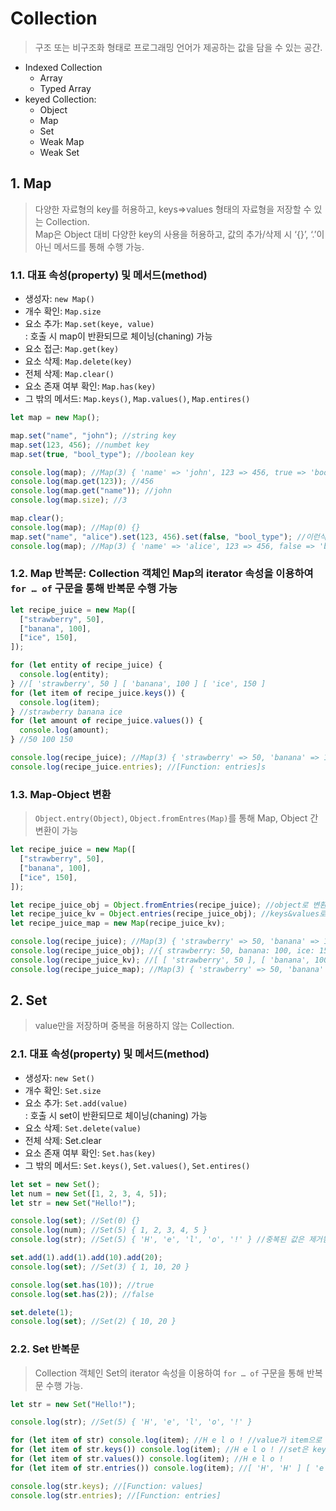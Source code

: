 # Collection

> 구조 또는 비구조화 형태로 프로그래밍 언어가 제공하는 값을 담을 수 있는 공간.

- Indexed Collection
  - Array
  - Typed Array
- keyed Collection:
  - Object
  - Map
  - Set
  - Weak Map
  - Weak Set

## 1. Map

> 다양한 자료형의 key를 허용하고, keys⇒values 형태의 자료형을 저장할 수 있는 Collection.  
> Map은 Object 대비 다양한 key의 사용을 허용하고, 값의 추가/삭제 시 ‘{}’, ‘.’이 아닌 메서드를 통해 수행 가능.

### 1.1. 대표 속성(property) 및 메서드(method)

- 생성자: `new Map()`
- 개수 확인: `Map.size`
- 요소 추가: `Map.set(keye, value)`  
  : 호출 시 map이 반환되므로 체이닝(chaning) 가능
- 요소 접근: `Map.get(key)`
- 요소 삭제: `Map.delete(key)`
- 전체 삭제: `Map.clear()`
- 요소 존재 여부 확인: `Map.has(key)`
- 그 밖의 메서드: `Map.keys()`, `Map.values()`, `Map.entires()`

```javascript
let map = new Map();

map.set("name", "john"); //string key
map.set(123, 456); //numbet key
map.set(true, "bool_type"); //boolean key

console.log(map); //Map(3) { 'name' => 'john', 123 => 456, true => 'bool_type' }
console.log(map.get(123)); //456
console.log(map.get("name")); //john
console.log(map.size); //3

map.clear();
console.log(map); //Map(0) {}
map.set("name", "alice").set(123, 456).set(false, "bool_type"); //이런식으로도 추가 가능
console.log(map); //Map(3) { 'name' => 'alice', 123 => 456, false => 'bool_type' }
```

### 1.2. Map 반복문: Collection 객체인 Map의 iterator 속성을 이용하여 `for … of` 구문을 통해 반복문 수행 가능

```javascript
let recipe_juice = new Map([
  ["strawberry", 50],
  ["banana", 100],
  ["ice", 150],
]);

for (let entity of recipe_juice) {
  console.log(entity);
} //[ 'strawberry', 50 ] [ 'banana', 100 ] [ 'ice', 150 ]
for (let item of recipe_juice.keys()) {
  console.log(item);
} //strawberry banana ice
for (let amount of recipe_juice.values()) {
  console.log(amount);
} //50 100 150

console.log(recipe_juice); //Map(3) { 'strawberry' => 50, 'banana' => 100, 'ice' => 150 }
console.log(recipe_juice.entries); //[Function: entries]s
```

### 1.3. Map-Object 변환

> `Object.entry(Object)`, `Object.fromEntres(Map)`를 통해 Map, Object 간 변환이 가능

```javascript
let recipe_juice = new Map([
  ["strawberry", 50],
  ["banana", 100],
  ["ice", 150],
]);

let recipe_juice_obj = Object.fromEntries(recipe_juice); //object로 변환
let recipe_juice_kv = Object.entries(recipe_juice_obj); //keys&values로 변환
let recipe_juice_map = new Map(recipe_juice_kv);

console.log(recipe_juice); //Map(3) { 'strawberry' => 50, 'banana' => 100, 'ice' => 150 }
console.log(recipe_juice_obj); //{ strawberry: 50, banana: 100, ice: 150 }
console.log(recipe_juice_kv); //[ [ 'strawberry', 50 ], [ 'banana', 100 ], [ 'ice', 150 ] ]
console.log(recipe_juice_map); //Map(3) { 'strawberry' => 50, 'banana' => 100, 'ice' => 150 }
```

## 2. Set

> value만을 저장하며 중복을 허용하지 않는 Collection.

### 2.1. 대표 속성(property) 및 메서드(method)

- 생성자: `new Set()`
- 개수 확인: `Set.size`
- 요소 추가: `Set.add(value)`  
  : 호출 시 set이 반환되므로 체이닝(chaning) 가능
- 요소 삭제: `Set.delete(value)`
- 전체 삭제: Set.clear
- 요소 존재 여부 확인: `Set.has(key)`
- 그 밖의 메서드: `Set.keys()`, `Set.values()`, `Set.entires()`

```javascript
let set = new Set();
let num = new Set([1, 2, 3, 4, 5]);
let str = new Set("Hello!");

console.log(set); //Set(0) {}
console.log(num); //Set(5) { 1, 2, 3, 4, 5 }
console.log(str); //Set(5) { 'H', 'e', 'l', 'o', '!' } //중복된 값은 제거됨

set.add(1).add(1).add(10).add(20);
console.log(set); //Set(3) { 1, 10, 20 }

console.log(set.has(10)); //true
console.log(set.has(2)); //false

set.delete(1);
console.log(set); //Set(2) { 10, 20 }
```

### 2.2. Set 반복문

> Collection 객체인 Set의 iterator 속성을 이용하여 `for … of` 구문을 통해 반복문 수행 가능.

```javascript
let str = new Set("Hello!");

console.log(str); //Set(5) { 'H', 'e', 'l', 'o', '!' }

for (let item of str) console.log(item); //H e l o ! //value가 item으로 리턴
for (let item of str.keys()) console.log(item); //H e l o ! //set은 key가 없으므로 value가 리턴
for (let item of str.values()) console.log(item); //H e l o !
for (let item of str.entries()) console.log(item); //[ 'H', 'H' ] [ 'e', 'e' ] [ 'l', 'l' ] [ 'o', 'o' ] [ '!', '!' ] //Map과 호환성을 위해 [value, value]형태로 반환

console.log(str.keys); //[Function: values]
console.log(str.entries); //[Function: entries]
```
